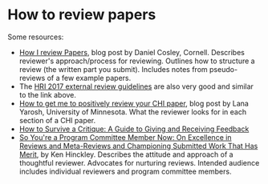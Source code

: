 # How to review papers

Some resources:
- [How I review Papers](http://blogs.cornell.edu/danco/2014/06/12/how-i-review-papers/), blog post by Daniel Cosley, Cornell. Describes reviewer's approach/process for reviewing. Outlines how to structure a review (the written part you submit). Includes notes from pseudo-reviews of a few example papers.
- The [HRI 2017 external review guidelines](https://docs.google.com/document/d/1v11j-qeGaaGg3SNONlZUrSdPajNL4VWqLMwOMoKDIpI/edit) are also very good and similar to the link above.
- [How to get me to positively review your CHI paper](http://lanayarosh.com/2012/10/how-to-get-me-to-positively-review-your-chi-paper/), blog post by Lana Yarosh, University of Minnesota. What the reviewer looks for in each section of a CHI paper.
- [How to Survive a Critique: A Guide to Giving and Receiving Feedback](http://www.aiga.org/how-to-survive-a-critique/)
- [So You're a Program Committee Member Now: On Excellence in Reviews and Meta-Reviews and Championing Submitted Work That Has Merit](http://mobilehci.acm.org/2015/download/ExcellenceInReviewsforHCICommunity.pdf), by Ken Hinckley. Describes the attitude and approach of a thoughtful reviewer. Advocates for nurturing reviews. Intended audience includes individual reviewers and program committee members.
